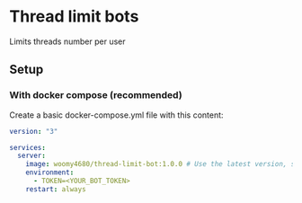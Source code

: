 # Thread limit bots

Limits threads number per user

## Setup

### With docker compose (recommended)

Create a basic docker-compose.yml file with this content:

```yaml
version: "3"

services:
  server:
    image: woomy4680/thread-limit-bot:1.0.0 # Use the latest version, see GH releases
    environment:
      - TOKEN=<YOUR_BOT_TOKEN>
    restart: always
```
